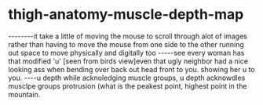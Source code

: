 # thigh-anatomy-muscle-depth-map

--------it take a little of moving the mouse to scroll through alot of images rather than having to move the mouse from one side to the other running out space to move physically and digitally too
-----see every woman has that modified 'u' [seen from birds view]even that ugly neighbor had a nice looking ass when bending over back out head front to you. showing her u to you.
----u depth while acknoledging muscle groups, u depth acknowdles musclpe groups protrusion (what is the peakest point, highest point in the mountain.
